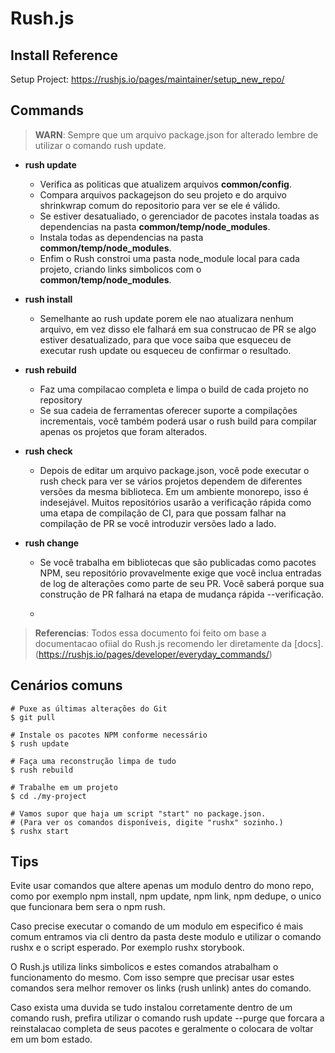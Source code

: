 # Rush.js

## Install Reference

Setup Project: https://rushjs.io/pages/maintainer/setup_new_repo/

## Commands

> **WARN**: Sempre que um arquivo package.json for alterado lembre de utilizar o comando rush update. 

- **rush update**
    - Verifica as politicas que atualizem arquivos **common/config**.
    - Compara arquivos packagejson do seu projeto e do arquivo shrinkwrap comum do repositorio para ver se ele é válido.
    - Se estiver desatualiado, o gerenciador de pacotes instala toadas as dependencias na pasta **common/temp/node_modules**.
    - Instala todas as dependencias na pasta **common/temp/node_modules**.
    - Enfim o Rush constroi uma pasta node_module local para cada projeto, criando links simbolicos com o **common/temp/node_modules**.

- **rush install**
    - Semelhante ao rush update porem ele nao atualizara nenhum arquivo, em vez disso ele falhará em sua construcao de PR se algo estiver desatualizado, para que voce saiba que esqueceu de executar rush update ou esqueceu de confirmar o resultado. 

- **rush rebuild**
    - Faz uma compilacao completa e limpa o build de cada projeto no repository
    - Se sua cadeia de ferramentas oferecer suporte a compilações incrementais, você também poderá usar o rush build para compilar apenas os projetos que foram alterados.

- **rush check**
    - Depois de editar um arquivo package.json, você pode executar o rush check para ver se vários projetos dependem de diferentes versões da mesma biblioteca. Em um ambiente monorepo, isso é indesejável. Muitos repositórios usarão a verificação rápida como uma etapa de compilação de CI, para que possam falhar na compilação de PR se você introduzir versões lado a lado.

- **rush change**
    - Se você trabalha em bibliotecas que são publicadas como pacotes NPM, seu repositório provavelmente exige que você inclua entradas de log de alterações como parte de seu PR. Você saberá porque sua construção de PR falhará na etapa de mudança rápida --verificação.

    - 

> **Referencias**: Todos essa documento foi feito om base a documentacao ofiial do Rush.js recomendo ler diretamente da [docs].(https://rushjs.io/pages/developer/everyday_commands/) 

## Cenários comuns

```
# Puxe as últimas alterações do Git
$ git pull

# Instale os pacotes NPM conforme necessário
$ rush update

# Faça uma reconstrução limpa de tudo
$ rush rebuild

# Trabalhe em um projeto
$ cd ./my-project

# Vamos supor que haja um script "start" no package.json.
# (Para ver os comandos disponíveis, digite "rushx" sozinho.)
$ rushx start
```

## Tips

Evite usar comandos que altere apenas um modulo dentro do mono repo, como por exemplo npm install, npm update, npm link, npm dedupe, o unico que funcionara bem sera o npm rush. 

Caso precise executar o comando de um modulo em especifico é mais comum entramos via cli dentro da pasta deste modulo e utilizar o comando rushx e o script esperado. Por exemplo rushx storybook.

O Rush.js utiliza links simbolicos e estes comandos atrabalham o funcionamento do mesmo. Com isso sempre que precisar usar estes comandos sera melhor remover os links (rush unlink) antes do comando.

Caso exista uma duvida se tudo instalou corretamente dentro de um comando rush, prefira utilizar o comando rush update --purge que forcara a reinstalacao completa de seus pacotes e geralmente o colocara de voltar em um bom estado. 